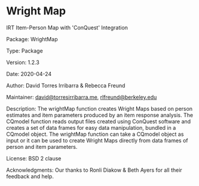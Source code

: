 Wright Map
=========

IRT Item-Person Map with 'ConQuest' Integration

Package: WrightMap

Type: Package

Version: 1.2.3

Date: 2020-04-24

Author: David Torres Irribarra & Rebecca Freund

Maintainer: david@torresirribarra.me, rlfreund@berkeley.edu

Description: The wrightMap function creates Wright Maps based on person estimates and item parameters produced by an item response analysis. The CQmodel function reads output files created using ConQuest software and creates a set of data frames for easy data manipulation, bundled in a CQmodel object. The wrightMap function can take a CQmodel object as input or it can be used to create Wright Maps directly from data frames of person and item parameters.

License: BSD 2 clause

Acknowledgments: Our thanks to Ronli Diakow & Beth Ayers for all their feedback and help.
